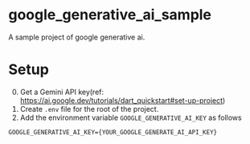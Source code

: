 # google_generative_ai_sample

A sample project of google generative ai.

# Setup
0. Get a Gemini API key(ref: https://ai.google.dev/tutorials/dart_quickstart#set-up-project)
1. Create `.env` file for the root of the project.
2. Add the environment variable `GOOGLE_GENERATIVE_AI_KEY` as follows
```.env
GOOGLE_GENERATIVE_AI_KEY={YOUR_GOOGLE_GENERATE_AI_API_KEY}
```
